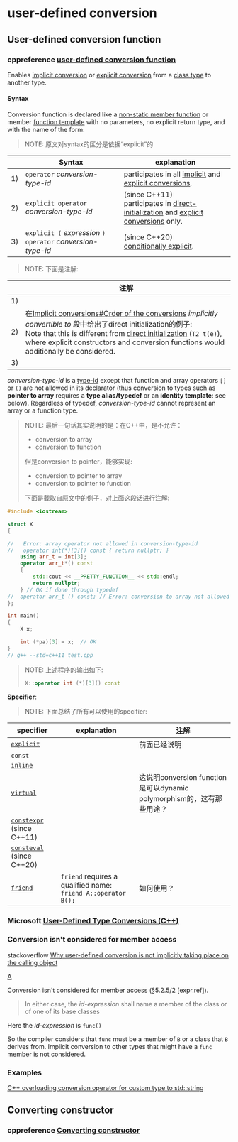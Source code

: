 # user-defined conversion 



## User-defined conversion function



### cppreference [user-defined conversion function](https://en.cppreference.com/w/cpp/language/cast_operator)

Enables [implicit conversion](https://en.cppreference.com/w/cpp/language/implicit_cast) or [explicit conversion](https://en.cppreference.com/w/cpp/language/explicit_cast) from a [class type](https://en.cppreference.com/w/cpp/language/class) to another type.

#### Syntax

Conversion function is declared like a [non-static member function](https://en.cppreference.com/w/cpp/language/member_functions) or member [function template](https://en.cppreference.com/w/cpp/language/function_template) with no parameters, no explicit return type, and with the name of the form:

> NOTE: 原文对syntax的区分是依据“explicit”的

|      | Syntax                                                      | explanation                                                  |
| ---- | ----------------------------------------------------------- | ------------------------------------------------------------ |
| 1)   | `operator` *conversion-type-id*                             | participates in all [implicit](https://en.cppreference.com/w/cpp/language/implicit_cast) and [explicit conversions](https://en.cppreference.com/w/cpp/language/explicit_cast). |
| 2)   | `explicit operator` *conversion-type-id*                    | (since C++11)<br>participates in [direct-initialization](https://en.cppreference.com/w/cpp/language/direct_initialization) and [explicit conversions](https://en.cppreference.com/w/cpp/language/explicit_cast) only. |
| 3)   | `explicit (` *expression* `) operator` *conversion-type-id* | (since C++20)<br>[conditionally explicit](https://en.cppreference.com/w/cpp/language/explicit). |

> NOTE: 下面是注解:

|      | 注解                                                         |
| ---- | ------------------------------------------------------------ |
| 1)   |                                                              |
| 2)   | 在[Implicit conversions#Order of the conversions](https://en.cppreference.com/w/cpp/language/implicit_conversion#Order_of_the-conversions) *implicitly convertible to* 段中给出了direct initialization的例子: <br/>Note that this is different from [direct initialization](https://en.cppreference.com/w/cpp/language/direct_initialization) (`T2 t(e)`), where explicit constructors and conversion functions would additionally be considered. |
| 3)   |                                                              |

*conversion-type-id* is a [type-id](https://en.cppreference.com/w/cpp/language/type#Type_naming) except that function and array operators `[]` or `()` are not allowed in its declarator (thus conversion to types such as **pointer to array** requires a **type alias/typedef** or an **identity template**: see below). Regardless of typedef, *conversion-type-id* cannot represent an array or a function type.

> NOTE: 最后一句话其实说明的是：在C++中，是不允许：
>
> - conversion to array
> - conversion to function
>
> 但是conversion to pointer，能够实现:
>
> - conversion to pointer to array
> - conversion to pointer to function
>
> 下面是截取自原文中的例子，对上面这段话进行注解: 

```C++
#include <iostream>

struct X
{

//   Error: array operator not allowed in conversion-type-id
//   operator int(*)[3]() const { return nullptr; }
	using arr_t = int[3];
	operator arr_t*() const
	{
		std::cout << __PRETTY_FUNCTION__ << std::endl;
		return nullptr;
	} // OK if done through typedef
//  operator arr_t () const; // Error: conversion to array not allowed in any case
};

int main()
{
	X x;

	int (*pa)[3] = x;  // OK
}
// g++ --std=c++11 test.cpp

```

> NOTE: 上述程序的输出如下:
>
> ```C++
> X::operator int (*)[3]() const
> ```
>
> 

**Specifier**:

> NOTE: 下面总结了所有可以使用的specifier:

| specifier                                                    | explanation                                                  | 注解                                                         |
| ------------------------------------------------------------ | ------------------------------------------------------------ | ------------------------------------------------------------ |
| [`explicit`](https://en.cppreference.com/w/cpp/language/explicit) |                                                              | 前面已经说明                                                 |
| `const`                                                      |                                                              |                                                              |
| [`inline`](https://en.cppreference.com/w/cpp/language/inline) |                                                              |                                                              |
| [`virtual`](https://en.cppreference.com/w/cpp/language/virtual) |                                                              | 这说明conversion function是可以dynamic polymorphism的，这有那些用途？ |
| [`constexpr`](https://en.cppreference.com/w/cpp/language/constexpr) (since C++11) |                                                              |                                                              |
| [`consteval`](https://en.cppreference.com/w/cpp/language/consteval) (since C++20) |                                                              |                                                              |
| [`friend`](https://en.cppreference.com/w/cpp/language/friend) | `friend` requires a qualified name: `friend A::operator B();` | 如何使用？                                                   |



### Microsoft [User-Defined Type Conversions (C++)](https://docs.microsoft.com/en-us/cpp/cpp/user-defined-type-conversions-cpp?view=vs-2019)



### Conversion isn't considered for member access

stackoverflow [Why user-defined conversion is not implicitly taking place on the calling object](https://stackoverflow.com/questions/44699176/why-user-defined-conversion-is-not-implicitly-taking-place-on-the-calling-object)

[A](https://stackoverflow.com/a/44699334)

Conversion isn't considered for member access (§5.2.5/2 [expr.ref]).

> In either case, the *id-expression* shall name a member of the class or of one of its base classes

Here the *id-expression* is `func()`

So the compiler considers that `func` must be a member of `B` or a class that `B` derives from. Implicit conversion to other types that might have a `func` member is not considered.



### Examples

[C++ overloading conversion operator for custom type to std::string](https://stackoverflow.com/questions/3518145/c-overloading-conversion-operator-for-custom-type-to-stdstring)



## Converting constructor



### cppreference [Converting constructor](https://en.cppreference.com/w/cpp/language/converting_constructor)